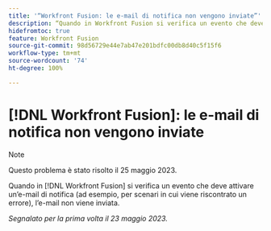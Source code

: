 ```yaml
---
title: '“Workfront Fusion: le e-mail di notifica non vengono inviate”'
description: “Quando in Workfront Fusion si verifica un evento che deve attivare un’e-mail di notifica (ad esempio, per scenari in cui viene riscontrato un errore), l’e-mail non viene inviata.”
hidefromtoc: true
feature: Workfront Fusion
source-git-commit: 98d56729e44e7ab47e201bdfc00db8d40c5f15f6
workflow-type: tm+mt
source-wordcount: '74'
ht-degree: 100%

---
```



# [!DNL Workfront Fusion]: le e-mail di notifica non vengono inviate

>[!NOTE]
>
>Questo problema è stato risolto il 25 maggio 2023.

Quando in [!DNL Workfront Fusion] si verifica un evento che deve attivare un’e-mail di notifica (ad esempio, per scenari in cui viene riscontrato un errore), l’e-mail non viene inviata.

_Segnalato per la prima volta il 23 maggio 2023._

